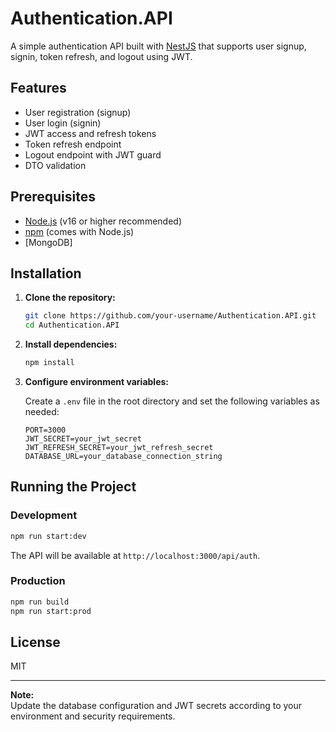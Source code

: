 # Authentication.API

A simple authentication API built with [NestJS](https://nestjs.com/) that supports user signup, signin, token refresh, and logout using JWT.

## Features

- User registration (signup)
- User login (signin)
- JWT access and refresh tokens
- Token refresh endpoint
- Logout endpoint with JWT guard
- DTO validation

## Prerequisites

- [Node.js](https://nodejs.org/) (v16 or higher recommended)
- [npm](https://www.npmjs.com/) (comes with Node.js)
- [MongoDB]

## Installation

1. **Clone the repository:**

    ```sh
    git clone https://github.com/your-username/Authentication.API.git
    cd Authentication.API
    ```

2. **Install dependencies:**

    ```sh
    npm install
    ```

3. **Configure environment variables:**

    Create a `.env` file in the root directory and set the following variables as needed:

    ```
    PORT=3000
    JWT_SECRET=your_jwt_secret
    JWT_REFRESH_SECRET=your_jwt_refresh_secret
    DATABASE_URL=your_database_connection_string
    ```

## Running the Project

### Development

```sh
npm run start:dev
```

The API will be available at `http://localhost:3000/api/auth`.

### Production

```sh
npm run build
npm run start:prod
```

## License

MIT

---

**Note:**  
Update the database configuration and JWT secrets according to your environment and security requirements.
